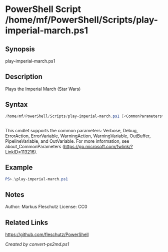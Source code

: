 # PowerShell Script /home/mf/PowerShell/Scripts/play-imperial-march.ps1

## Synopsis
play-imperial-march.ps1

## Description
Plays the Imperial March (Star Wars)

## Syntax
```powershell
/home/mf/PowerShell/Scripts/play-imperial-march.ps1 [<CommonParameters>]
```
## <CommonParameters>
This cmdlet supports the common parameters: Verbose, Debug, ErrorAction, ErrorVariable, WarningAction, WarningVariable, OutBuffer, PipelineVariable, and OutVariable. For more information, see about_CommonParameters (https://go.microsoft.com/fwlink/?LinkID=113216).

## Example
```powershell
PS>.\play-imperial-march.ps1
```


## Notes
Author:  Markus Fleschutz
License: CC0

## Related Links
https://github.com/fleschutz/PowerShell

*Created by convert-ps2md.ps1*
